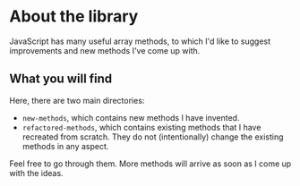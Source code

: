 # About the library
JavaScript has many useful array methods, to which I'd like to suggest improvements and new methods I've come up with.

## What you will find
Here, there are two main directories:

- ``new-methods``, which contains new methods I have invented.
- ``refactored-methods``, which contains existing methods that I have recreated from scratch. They do not (intentionally) change the existing methods in any aspect.

Feel free to go through them. More methods will arrive as soon as I come up with the ideas.
